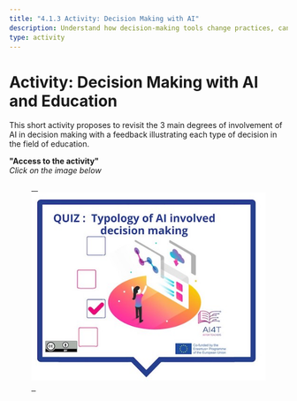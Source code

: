 ```yaml
---
title: "4.1.3 Activity: Decision Making with AI"
description: Understand how decision-making tools change practices, can improve them but have to be questioned
type: activity
---
```


# Activity: Decision Making with AI and Education

This short activity proposes to revisit the 3 main degrees of involvement of AI in decision making with a feedback illustrating each type of decision in the field of education.

**"Access to the activity"**  
_Click on the image below_

<a href="4-1-3a-activity-making-decision-with-ai/4-1-3a-decision-making-and-education.html" target="_blank"><figure> 
  <img src="Images/VisuelQUIZTypologyofAIinvolveddecisionmaking.jpg" alt="Illustration for Decision Making with AI and Education Activity"/>  
</figure></a>
